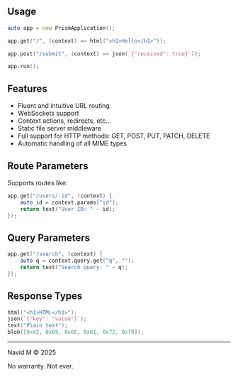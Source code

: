 ## Usage

```d
auto app = new PrismApplication();

app.get("/", (context) => html("<h1>Hello</h1>"));

app.post("/submit", (context) => json(`{"received": true}`));

app.run();
```

## Features

-  Fluent and intuitive URL routing
-  WebSockets support
-  Context actions, redirects, etc...
-  Static file server middleware
-  Full support for HTTP methods: GET, POST, PUT, PATCH, DELETE
-  Automatic handling of all MIME types

## Route Parameters

Supports routes like:

```d
app.get("/users/:id", (context) {
    auto id = context.params["id"];
    return text("User ID: " ~ id);
});
```

## Query Parameters

```d
app.get("/search", (context) {
    auto q = context.query.get("q", "");
    return text("Search query: " ~ q);
});
```

## Response Types

```d
html("<h1>HTML</h1>");
json(`{"key": "value"}`);
text("Plain text");
blob([0x42, 0x69, 0x6E, 0x61, 0x72, 0x79]);
```

---

Navid M © 2025

No warranty. Not ever.
